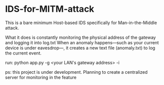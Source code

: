 # IDS-for-MITM-attack
This is a bare minimum Host-based IDS specifically for Man-in-the-Middle attack.

What it does is constantly monitoring the physical address of the gateway and logging it into log.txt
When an anomaly happens―such as your current device is under eavesdrop―, it creates a new text file (anomaly.txt) to log the current event.

run:
python app.py -g <your LAN's gateway address> -i <interval>

ps: this project is under development. Planning to create a centralized server for monitoring in the feature
